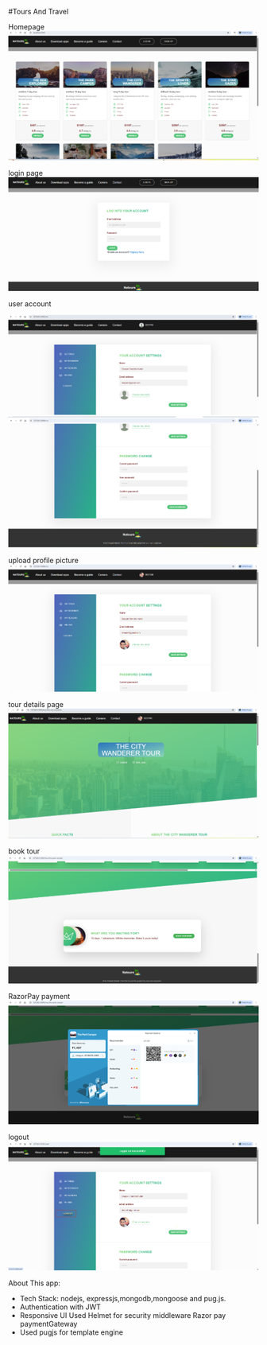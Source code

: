 #Tours And Travel

Homepage
![Demo App](./public/img/tourss.png)

login page
![Demo App](./public/img/tours-login.png)

user account

![Demo App](./public/img/tours-profile1.png)
![Demo App](./public/img/tours-profile2.png)

upload profile picture
![alt text](image-1.png)

tour details page
![alt text](image-2.png)

book tour
![alt text](image-4.png)

RazorPay payment
![alt text](image-5.png)

logout
![Demo App](./public/img/tours-logout.png)



About This app:

-    Tech Stack: nodejs, expressjs,mongodb,mongoose and pug.js.
-    Authentication with JWT
-    Responsive UI
     Used Helmet for security middleware
     Razor pay paymentGateway  
-    Used pugjs for template engine
